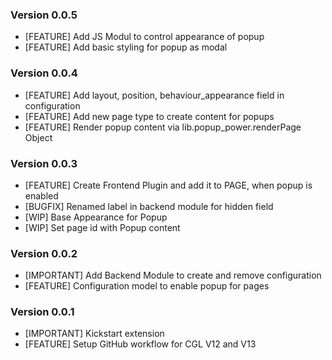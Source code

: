 ### Version 0.0.5
- [FEATURE] Add JS Modul to control appearance of popup
- [FEATURE] Add basic styling for popup as modal

### Version 0.0.4
- [FEATURE] Add layout, position, behaviour_appearance field in configuration
- [FEATURE] Add new page type to create content for popups
- [FEATURE] Render popup content via lib.popup_power.renderPage Object

### Version 0.0.3
- [FEATURE] Create Frontend Plugin and add it to PAGE, when popup is enabled
- [BUGFIX] Renamed label in backend module for hidden field
- [WIP] Base Appearance for Popup
- [WIP] Set page id with Popup content

### Version 0.0.2
- [IMPORTANT] Add Backend Module to create and remove configuration
- [FEATURE] Configuration model to enable popup for pages

### Version 0.0.1
- [IMPORTANT] Kickstart extension
- [FEATURE] Setup GitHub workflow for CGL V12 and V13
